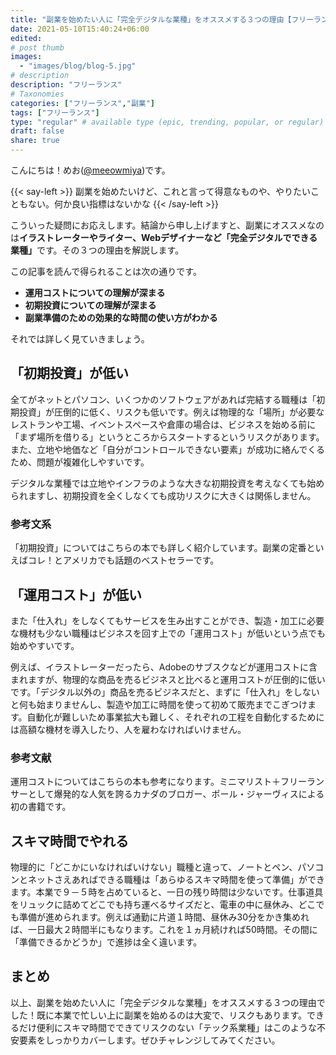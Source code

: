 ```yaml
---
title: "副業を始めたい人に「完全デジタルな業種」をオススメする３つの理由【フリーランス｜ノマド】"
date: 2021-05-10T15:40:24+06:00
edited: 
# post thumb
images:
  - "images/blog/blog-5.jpg"
# description
description: "フリーランス"
# Taxonomies
categories: ["フリーランス","副業"]
tags: ["フリーランス"]
type: "regular" # available type (epic, trending, popular, or regular)
draft: false
share: true
---
```


こんにちは！めお(<u><a href="https://twitter.com/meeowmiya">@meeowmiya</a></u>)です。

{{< say-left >}}
副業を始めたいけど、これと言って得意なものや、やりたいこともない。何か良い指標はないかな
{{< /say-left >}}

こういった疑問にお応えします。結論から申し上げますと、副業にオススメなのは<span class="keiko-red">**イラストレーターやライター、Webデザイナーなど「完全デジタルでできる業種」**</span>です。その３つの理由を解説します。

この記事を読んで得られることは次の通りです。
* **運用コストについての理解が深まる**
* **初期投資についての理解が深まる**
* **副業準備のための効果的な時間の使い方がわかる**


それでは詳しく見ていきましょう。



## 「初期投資」が低い
全てがネットとパソコン、いくつかのソフトウェアがあれば完結する職種は「初期投資」が圧倒的に低く、リスクも低いです。例えば物理的な「場所」が必要なレストランや工場、イベントスペースや倉庫の場合は、ビジネスを始める前に「まず場所を借りる」というところからスタートするというリスクがあります。また、立地や地価など「自分がコントロールできない要素」が成功に絡んでくるため、問題が複雑化しやすいです。

デジタルな業種では立地やインフラのような大きな初期投資を考えなくても始められますし、初期投資を全くしなくても成功リスクに大きくは関係しません。


### 参考文系
「初期投資」についてはこちらの本でも詳しく紹介しています。副業の定番といえばコレ！とアメリカでも話題のベストセラーです。


## 「運用コスト」が低い
また「仕入れ」をしなくてもサービスを生み出すことができ、製造・加工に必要な機材も少ない職種はビジネスを回す上での「運用コスト」が低いという点でも始めやすいです。

例えば、イラストレーターだったら、Adobeのサブスクなどが運用コストに含まれますが、物理的な商品を売るビジネスと比べると運用コストが圧倒的に低いです。「デジタル以外の」商品を売るビジネスだと、まずに「仕入れ」をしないと何も始まりませんし、製造や加工に時間を使って初めて販売までこぎつけます。自動化が難しいため事業拡大も難しく、それぞれの工程を自動化するためには高額な機材を導入したり、人を雇わなければいけません。

### 参考文献	
運用コストについてはこちらの本も参考になります。ミニマリスト＋フリーランサーとして爆発的な人気を誇るカナダのブロガー、ポール・ジャーヴィスによる初の書籍です。


## スキマ時間でやれる
物理的に「どこかにいなければいけない」職種と違って、ノートとペン、パソコンとネットさえあればできる職種は「あらゆるスキマ時間を使って準備」ができます。本業で９－５時を占めていると、一日の残り時間は少ないです。仕事道具をリュックに詰めてどこでも持ち運べるサイズだと、電車の中に昼休み、どこでも準備が進められます。例えば通勤に片道１時間、昼休み30分をかき集めれば、一日最大２時間半にもなります。これを１ヵ月続ければ50時間。その間に「準備できるかどうか」で進捗は全く違います。

## まとめ
以上、副業を始めたい人に「完全デジタルな業種」をオススメする３つの理由でした！既に本業で忙しい上に副業を始めるのは大変で、リスクもあります。できるだけ便利にスキマ時間でできてリスクのない「テック系業種」はこのような不安要素をしっかりカバーします。ぜひチャレンジしてみてください。